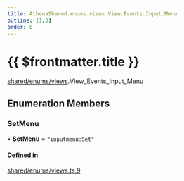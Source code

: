 ```yaml
---
title: AthenaShared.enums.views.View.Events.Input.Menu
outline: [1,3]
order: 0
---
```


# {{ $frontmatter.title }}


[shared/enums/views](../modules/shared_enums_views.md).View_Events_Input_Menu

## Enumeration Members

### SetMenu

• **SetMenu** = ``"inputmenu:Set"``

#### Defined in

[shared/enums/views.ts:9](https://github.com/Stuyk/altv-athena/blob/fe85c1b/src/core/shared/enums/views.ts#L9)
